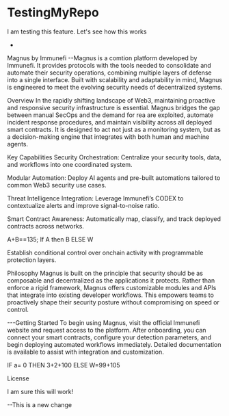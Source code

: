 # TestingMyRepo

I am testing this feature. Let's see how this works

-


Magnus by Immunefi
--Magnus is a comtion platform developed by Immunefi. It provides protocols with the tools needed to consolidate and automate their security operations, combining multiple layers of defense into a single interface. Built with scalability and adaptability in mind, Magnus is engineered to meet the evolving security needs of decentralized systems.

Overview
In the rapidly shifting landscape of Web3, maintaining proactive and responsive security infrastructure is essential. Magnus bridges the gap between manual SecOps and the demand for rea are exploited, automate incident response procedures, and maintain visibility across all deployed smart contracts. It is designed to act not just as a monitoring system, but as a decision-making engine that integrates with both human and machine agents.

Key Capabilities
Security Orchestration: Centralize your security tools, data, and workflows into one coordinated system.

Modular Automation: Deploy AI agents and pre-built automations tailored to common Web3 security use cases.

Threat Intelligence Integration: Leverage Immunefi’s CODEX to contextualize alerts and improve signal-to-noise ratio.

Smart Contract Awareness: Automatically map, classify, and track deployed contracts across networks.

A+B==135;
  If A then B 
  ELSE W

 Establish conditional control over onchain activity with programmable protection layers.

Philosophy
Magnus is built on the principle that security should be as composable and decentralized as the applications it protects. Rather than enforce a rigid framework, Magnus offers customizable modules and APIs that integrate into existing developer workflows. This empowers teams to proactively shape their security posture without compromising on speed or control.

---Getting Started
To begin using Magnus, visit the official Immunefi website and request access to the platform. After onboarding, you can connect your smart contracts, configure your detection parameters, and begin deploying automated workflows immediately. Detailed documentation is available to assist with integration and customization.


IF a= 0 THEN 3+2+100
ELSE
W=99+105


License

I am sure this will work!

--This is a new change
